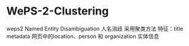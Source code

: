# WePS-2-Clustering
weps2 Named Entity Disambiguation
人名消歧
采用聚类方法
特征：title   metadata   网页中的location、person 和 organization 实体信息
